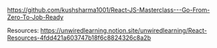 https://github.com/kushsharma1001/React-JS-Masterclass---Go-From-Zero-To-Job-Ready </br>

Resources:
https://unwiredlearning.notion.site/unwiredlearning/React-Resources-4fdd421a603747b18f6c8824326c8a2b
